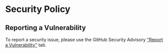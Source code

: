 # Security Policy

## Reporting a Vulnerability

To report a security issue, please use the GitHub Security Advisory
["Report a Vulnerability"](https://github.com/knowlearning/platform/security/advisories/new)
tab.

